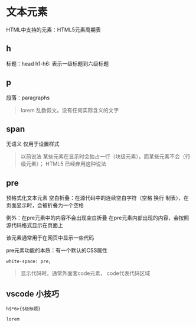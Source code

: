 # 文本元素

HTML中支持的元素：HTML5元素周期表

## h
标题：head
h1-h6: 表示一级标题到六级标题

## p
段落：paragraphs

> lorem 乱数假文。没有任何实际含义的文字

## span
无语义
仅用于设置样式

> 以前说法 某些元素在显示时会独占一行（块级元素），而某些元素不会（行级元素）；
> HTML5 已经弃用这种说法

## pre
预格式化文本元素
空白折叠：在源代码中的连续空白字符（空格 换行 制表），在页面显示时，会被折叠为一个空格

例外：在pre元素中的内容不会出现空白折叠
在pre元素内部出现的内容，会按照源代码格式显示在页面上

该元素通常用于在网页中显示一些代码

pre元素功能的本质：有一个默认的CSS属性

    white-space: pre;

> 显示代码时。通常外面套code元素， code代表代码区域


## vscode 小技巧
```
h$*6>{$级标题}

lorem
```